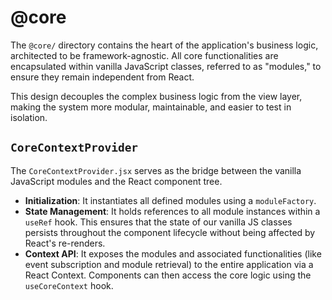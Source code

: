 # @core

The `@core/` directory contains the heart of the application's business logic, architected to be framework-agnostic. All core functionalities are encapsulated within vanilla JavaScript classes, referred to as "modules," to ensure they remain independent from React.

This design decouples the complex business logic from the view layer, making the system more modular, maintainable, and easier to test in isolation.

## `CoreContextProvider`

The `CoreContextProvider.jsx` serves as the bridge between the vanilla JavaScript modules and the React component tree.

-   **Initialization**: It instantiates all defined modules using a `moduleFactory`.
-   **State Management**: It holds references to all module instances within a `useRef` hook. This ensures that the state of our vanilla JS classes persists throughout the component lifecycle without being affected by React's re-renders.
-   **Context API**: It exposes the modules and associated functionalities (like event subscription and module retrieval) to the entire application via a React Context. Components can then access the core logic using the `useCoreContext` hook.

